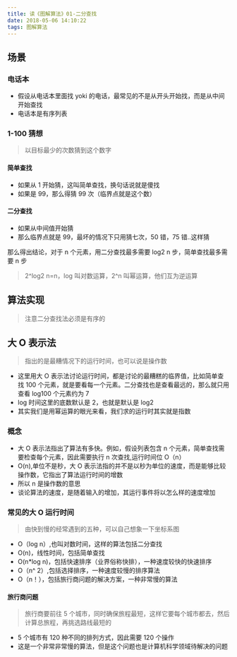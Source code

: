 ```yaml
---
title: 读《图解算法》01-二分查找
date: 2018-05-06 14:10:22
tags: 图解算法
---
```


## 场景

### 电话本

* 假设从电话本里面找 yoki 的电话，最常见的不是从开头开始找，而是从中间开始查找
* 电话本是有序列表

### 1-100 猜想

> 以目标最少的次数猜到这个数字

#### 简单查找

* 如果从 1 开始猜，这叫简单查找，换句话说就是傻找
* 如果是 99，那么得猜 99 次（临界点就是这个数）

#### 二分查找

* 如果从中间值开始猜
* 那么临界点就是 99，最坏的情况下只用猜七次，50 错，75 错..这样猜

那么得出结论，对于 n 个元素，用二分查找最多需要 log2 n 步，简单查找最多需要 n 步

> 2^log2 n=n，log 叫对数运算，2^n 叫幂运算，他们互为逆运算

## 算法实现

> 注意二分查找法必须是有序的

## 大 O 表示法

> 指出的是最糟情况下的运行时间，也可以说是操作数

* 这里用大 O 表示法讨论运行时间，都是讨论的最糟糕的临界值，比如简单查找 100 个元素，就是要看每一个元素。二分查找也是查看最远的，那么就只用查看 log100 个元素约为 7
* log 时间这里的底数默认是 2，也就是默认是 log2
* 其实我们是用幂运算的眼光来看，我们求的运行时其实就是指数

### 概念

* 大 O 表示法指出了算法有多快。例如，假设列表包含 n 个元素，简单查找需要检查每个元素，因此需要执行 n 次查找,运行时间位 O（n）
* O(n),单位不是秒，大 O 表示法指的并不是以秒为单位的速度，而是能够比较操作数，它指出了算法运行时间的增数
* 所以 n 是操作数的意思
* 谈论算法的速度，是随着输入的增加，其运行事件将以怎么样的速度增加

### 常见的大 O 运行时间

> 由快到慢的经常遇到的五种，可以自己想象一下坐标系图

* O（log n）,也叫对数时间，这样的算法包括二分查找
* O(n)，线性时间，包括简单查找
* O(n\*log n)，包括快速排序（业界俗称快排），一种速度较快的快速排序
* O（n^ 2）,包括选择排序，一种速度较慢的排序算法
* O（n！），包括旅行商问题的解决方案，一种非常慢的算法

#### 旅行商问题

> 旅行商要前往 5 个城市，同时确保旅程最短，这样它要每个城市都去，然后计算总旅程，再挑选路线最短的

* 5 个城市有 120 种不同的排列方式，因此需要 120 个操作
* 这是一个非常非常慢的算法，但是这个问题也是计算机科学领域待解决的问题
